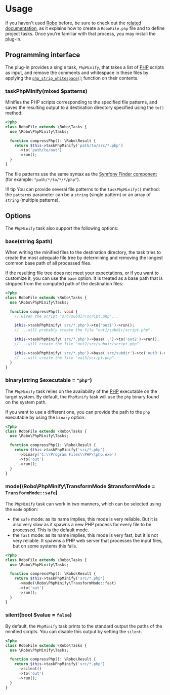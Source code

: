 # Usage
If you haven't used [Robo](https://robo.li) before, be sure to check out the [related documentation](https://robo.li/getting-started), as it explains how to create a `RoboFile.php` file and to define project tasks. Once you're familiar with that process, you may install the plug-in.

## Programming interface
The plug-in provides a single task, `PhpMinify`, that takes a list of [PHP](https://www.php.net) scripts as input, and remove the comments and whitespace in these files by applying the [`php_strip_whitespace()`](https://www.php.net/manual/en/function.php-strip-whitespace.php) function on their contents.
    
### **taskPhpMinify**(mixed $patterns)
Minifies the PHP scripts corresponding to the specified file patterns, and saves the resulting output to a destination directory specified using the `to()` method:

```php
<?php
class RoboFile extends \Robo\Tasks {
  use \Robo\PhpMinify\Tasks;

  function compressPhp(): \Robo\Result {
    return $this->taskPhpMinify('path/to/src/*.php')
      ->to('path/to/out')
      ->run();
  }
}
```

The file patterns use the same syntax as the [Symfony Finder component](https://symfony.com/doc/current/components/finder.html) (for example: `"path/*/to/*/*/php"`).

!!! tip
    You can provide several file patterns to the `taskPhpMinify()` method:
    the `patterns` parameter can be a `string` (single pattern) or an array of `string` (multiple patterns).  

## Options
The `PhpMinify` task also support the following options:

### **base**(string $path)
When writing the minified files to the destination directory, the task tries to create the most adequate file tree by determining and removing the longest common base path of all processed files.

If the resulting file tree does not meet your expectations, or if you want to customize it, you can use the `base` option. It is treated as a base path that is stripped from the computed path of the destination files:

```php
<?php
class RoboFile extends \Robo\Tasks {
  use \Robo\PhpMinify\Tasks;

  function compressPhp(): void {
    // Given the script "src/subdir/script.php"...

    $this->taskPhpMinify('src/*.php')->to('out1')->run();
    // ...will probably create the file "out1/subdir/script.php".

    $this->taskPhpMinify('src/*.php')->base('.')->to('out2')->run();
    // ...will create the file "out2/src/subdir/script.php".

    $this->taskPhpMinify('src/*.php')->base('src/subdir')->to('out3')->run();
    // ...will create the file "out3/script.php".
  }
}
```

### **binary**(string $executable = `"php"`)
The `PhpMinify` task relies on the availability of the [PHP](https://www.php.net) executable on the target system. By default, the `PhpMinify` task will use the `php` binary found on the system path.

If you want to use a different one, you can provide the path to the `php` executable by using the `binary` option:

```php
<?php
class RoboFile extends \Robo\Tasks {
  use \Robo\PhpMinify\Tasks;

  function compressPhp(): \Robo\Result {
    return $this->taskPhpMinify('src/*.php')
      ->binary('C:\\Program Files\\PHP\\php.exe')
      ->to('out')
      ->run();
  }
}
```

### **mode**(\Robo\PhpMinify\TransformMode $transformMode = `TransformMode::safe`)
The `PhpMinify` task can work in two manners, which can be selected using the `mode` option:

- the `safe` mode: as its name implies, this mode is very reliable. But it is also very slow as it spawns a new PHP process for every file to be processed. This is the default mode.
- the `fast` mode: as its name implies, this mode is very fast, but it is not very reliable. It spawns a PHP web server that processes the input files, but on some systems this fails.

```php
<?php
class RoboFile extends \Robo\Tasks {
  use \Robo\PhpMinify\Tasks;

  function compressPhp(): \Robo\Result {
    return $this->taskPhpMinify('src/*.php')
      ->mode(\Robo\PhpMinify\TransformMode::fast)
      ->to('out')
      ->run();
  }
}
```

### **silent**(bool $value = `false`)
By default, the `PhpMinify` task prints to the standard output the paths of the minified scripts. You can disable this output by setting the `silent`.

```php
<?php
class RoboFile extends \Robo\Tasks {
  use \Robo\PhpMinify\Tasks;

  function compressPhp(): \Robo\Result {
    return $this->taskPhpMinify('src/*.php')
      ->silent()
      ->to('out')
      ->run();
  }
}
```

